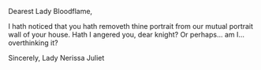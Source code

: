 Dearest Lady Bloodflame,

I hath noticed that you hath removeth thine portrait
from our mutual portrait wall of your house.
Hath I angered you, dear knight? 
Or perhaps... am I... overthinking it?

Sincerely,
Lady Nerissa Juliet

